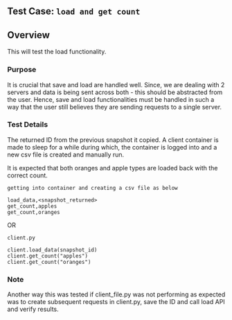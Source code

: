 ## Test Case: `load and get count`

## Overview
This will test the load functionality.

### Purpose
It is crucial that save and load are handled well. Since, we are dealing with 2 servers and data is being sent across both - this should be abstracted from the user. Hence, save and load functionalities must be handled in such a way that the user still believes they are sending requests to a single server.

### Test Details

The returned ID from the previous snapshot it copied. A client container is made to sleep for a while during which, the container is logged into and a new csv file is created and manually run.

It is expected that both oranges and apple types are loaded back with the correct count.

```
getting into container and creating a csv file as below

load_data,<snapshot_returned>
get_count,apples
get_count,oranges
```

OR

```
client.py

client.load_data(snapshot_id)
client.get_count("apples")
client.get_count("oranges")
```

### Note
Another way this was tested if client_file.py was not performing as expected was to create subsequent requests in client.py, save the ID and call load API and verify results.
